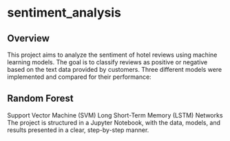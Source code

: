 # sentiment_analysis

## Overview
This project aims to analyze the sentiment of hotel reviews using machine learning models. The goal is to classify reviews as positive or negative based on the text data provided by customers. Three different models were implemented and compared for their performance:

## Random Forest
Support Vector Machine (SVM)
Long Short-Term Memory (LSTM) Networks
The project is structured in a Jupyter Notebook, with the data, models, and results presented in a clear, step-by-step manner.
